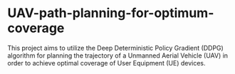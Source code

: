 # UAV-path-planning-for-optimum-coverage
This project aims to utilize the Deep Deterministic Policy Gradient (DDPG) algorithm for planning the trajectory of a Unmanned Aerial Vehicle (UAV) in order to achieve optimal coverage of User Equipment (UE) devices.
